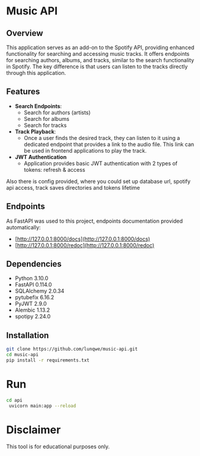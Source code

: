 # Music API
## Overview

This application serves as an add-on to the Spotify API, providing enhanced functionality for searching and accessing music tracks. It offers endpoints for searching authors, albums, and tracks, similar to the search functionality in Spotify. The key difference is that users can listen to the tracks directly through this application.

## Features

- **Search Endpoints**: 
  - Search for authors (artists)
  - Search for albums
  - Search for tracks
- **Track Playback**:
  - Once a user finds the desired track, they can listen to it using a dedicated endpoint that provides a link to the audio file. This link can be used in frontend applications to play the track.
- **JWT Authentication**
  - Application provides basic JWT authentication with 2 types of tokens: refresh & access

Also there is config provided, where you could set up database url, spotify api access, track saves directories and tokens lifetime

## Endpoints
As FastAPI was used to this project, endpoints documentation provided automatically:

- [http://127.0.0.1:8000/docs](http://127.0.0.1:8000/docs)
- [http://127.0.0.1:8000/redoc](http://127.0.0.1:8000/redoc)

## Dependencies
- Python 3.10.0
- FastAPI 0.114.0
- SQLAlchemy 2.0.34
- pytubefix 6.16.2
- PyJWT 2.9.0
- Alembic 1.13.2
- spotipy 2.24.0

## Installation

```bash
git clone https://github.com/lunqwe/music-api.git
cd music-api
pip install -r requirements.txt
```
# Run
```bash
cd api
 uvicorn main:app --reload
```

# Disclaimer
This tool is for educational purposes only.


